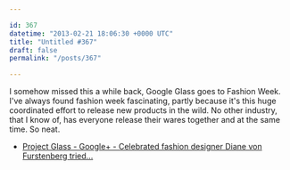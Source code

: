```yaml
---

id: 367
datetime: "2013-02-21 18:06:30 +0000 UTC"
title: "Untitled #367"
draft: false
permalink: "/posts/367"

---
```


I somehow missed this a while back, Google Glass goes to Fashion Week. I've always found fashion week fascinating, partly because it's this huge coordinated effort to release new products in the wild. No other industry, that I know of, has everyone release their wares together and at the same time. So neat. 

 
 * [Project Glass - Google+ - Celebrated fashion designer Diane von Furstenberg tried...](https://plus.google.com/u/0/111626127367496192147/posts/gjH953mv3HE)


